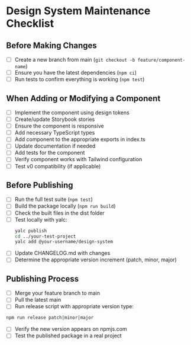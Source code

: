 # Design System Maintenance Checklist

## Before Making Changes

- [ ] Create a new branch from main (`git checkout -b feature/component-name`)
- [ ] Ensure you have the latest dependencies (`npm ci`)
- [ ] Run tests to confirm everything is working (`npm test`)

## When Adding or Modifying a Component

- [ ] Implement the component using design tokens
- [ ] Create/update Storybook stories
- [ ] Ensure the component is responsive
- [ ] Add necessary TypeScript types
- [ ] Add component to the appropriate exports in index.ts
- [ ] Update documentation if needed
- [ ] Add tests for the component
- [ ] Verify component works with Tailwind configuration
- [ ] Test v0 compatibility (if applicable)

## Before Publishing

- [ ] Run the full test suite (`npm test`)
- [ ] Build the package locally (`npm run build`)
- [ ] Check the built files in the dist folder
- [ ] Test locally with yalc:
  ```bash
  yalc publish
  cd ../your-test-project
  yalc add @your-username/design-system
  ```
- [ ] Update CHANGELOG.md with changes
- [ ] Determine the appropriate version increment (patch, minor, major)

## Publishing Process

- [ ] Merge your feature branch to main
- [ ] Pull the latest main
- [ ] Run release script with appropriate version type:

```bash
npm run release patch|minor|major
```

- [ ] Verify the new version appears on npmjs.com
- [ ] Test the published package in a real project
